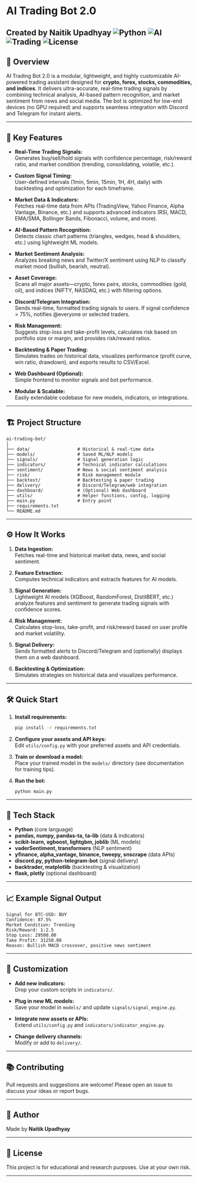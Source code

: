 # AI Trading Bot 2.0

**Created by Naitik Upadhyay**
![Python](https://img.shields.io/badge/Python-3.8+-blue?logo=python)
![AI](https://img.shields.io/badge/AI-LSTM/Transformer-orange?logo=tensorflow)
![Trading](https://img.shields.io/badge/Trading-Multi_Asset-green?logo=bitcoin)
![License](https://img.shields.io/badge/License-MIT-lightgrey)
---

## 🚀 Overview

AI Trading Bot 2.0 is a modular, lightweight, and highly customizable AI-powered trading assistant designed for **crypto, forex, stocks, commodities, and indices**. It delivers ultra-accurate, real-time trading signals by combining technical analysis, AI-based pattern recognition, and market sentiment from news and social media. The bot is optimized for low-end devices (no GPU required) and supports seamless integration with Discord and Telegram for instant alerts.

---

## 🧠 Key Features

- **Real-Time Trading Signals:**  
  Generates buy/sell/hold signals with confidence percentage, risk/reward ratio, and market condition (trending, consolidating, volatile, etc.).

- **Custom Signal Timing:**  
  User-defined intervals (1min, 5min, 15min, 1H, 4H, daily) with backtesting and optimization for each timeframe.

- **Market Data & Indicators:**  
  Fetches real-time data from APIs (TradingView, Yahoo Finance, Alpha Vantage, Binance, etc.) and supports advanced indicators (RSI, MACD, EMA/SMA, Bollinger Bands, Fibonacci, volume, and more).

- **AI-Based Pattern Recognition:**  
  Detects classic chart patterns (triangles, wedges, head & shoulders, etc.) using lightweight ML models.

- **Market Sentiment Analysis:**  
  Analyzes breaking news and Twitter/X sentiment using NLP to classify market mood (bullish, bearish, neutral).

- **Asset Coverage:**  
  Scans all major assets—crypto, forex pairs, stocks, commodities (gold, oil), and indices (NIFTY, NASDAQ, etc.) with filtering options.

- **Discord/Telegram Integration:**  
  Sends real-time, formatted trading signals to users. If signal confidence > 75%, notifies @everyone or selected traders.

- **Risk Management:**  
  Suggests stop-loss and take-profit levels, calculates risk based on portfolio size or margin, and provides risk/reward ratios.

- **Backtesting & Paper Trading:**  
  Simulates trades on historical data, visualizes performance (profit curve, win ratio, drawdown), and exports results to CSV/Excel.

- **Web Dashboard (Optional):**  
  Simple frontend to monitor signals and bot performance.

- **Modular & Scalable:**  
  Easily extendable codebase for new models, indicators, or integrations.

---

## 🏗️ Project Structure

```
ai-trading-bot/
│
├── data/                  # Historical & real-time data
├── models/                # Saved ML/NLP models
├── signals/               # Signal generation logic
├── indicators/            # Technical indicator calculations
├── sentiment/             # News & social sentiment analysis
├── risk/                  # Risk management module
├── backtest/              # Backtesting & paper trading
├── delivery/              # Discord/Telegram/web integration
├── dashboard/             # (Optional) Web dashboard
├── utils/                 # Helper functions, config, logging
├── main.py                # Entry point
├── requirements.txt
└── README.md
```

---

## ⚙️ How It Works

1. **Data Ingestion:**  
   Fetches real-time and historical market data, news, and social sentiment.

2. **Feature Extraction:**  
   Computes technical indicators and extracts features for AI models.

3. **Signal Generation:**  
   Lightweight AI models (XGBoost, RandomForest, DistilBERT, etc.) analyze features and sentiment to generate trading signals with confidence scores.

4. **Risk Management:**  
   Calculates stop-loss, take-profit, and risk/reward based on user profile and market volatility.

5. **Signal Delivery:**  
   Sends formatted alerts to Discord/Telegram and (optionally) displays them on a web dashboard.

6. **Backtesting & Optimization:**  
   Simulates strategies on historical data and visualizes performance.

---

## 🛠️ Quick Start

1. **Install requirements:**  
   ```sh
   pip install -r requirements.txt
   ```

2. **Configure your assets and API keys:**  
   Edit `utils/config.py` with your preferred assets and API credentials.

3. **Train or download a model:**  
   Place your trained model in the `models/` directory (see documentation for training tips).

4. **Run the bot:**  
   ```sh
   python main.py
   ```

---

## 🧩 Tech Stack

- **Python** (core language)
- **pandas, numpy, pandas-ta, ta-lib** (data & indicators)
- **scikit-learn, xgboost, lightgbm, joblib** (ML models)
- **vaderSentiment, transformers** (NLP sentiment)
- **yfinance, alpha_vantage, binance, tweepy, snscrape** (data APIs)
- **discord.py, python-telegram-bot** (signal delivery)
- **backtrader, matplotlib** (backtesting & visualization)
- **flask, plotly** (optional dashboard)

---

## 📈 Example Signal Output

```
Signal for BTC-USD: BUY
Confidence: 87.5%
Market Condition: Trending
Risk/Reward: 1:2.5
Stop Loss: 29500.00
Take Profit: 31250.00
Reason: Bullish MACD crossover, positive news sentiment
```

---

## 📝 Customization

- **Add new indicators:**  
  Drop your custom scripts in `indicators/`.

- **Plug in new ML models:**  
  Save your model in `models/` and update `signals/signal_engine.py`.

- **Integrate new assets or APIs:**  
  Extend `utils/config.py` and `indicators/indicator_engine.py`.

- **Change delivery channels:**  
  Modify or add to `delivery/`.

---

## 📚 Contributing

Pull requests and suggestions are welcome! Please open an issue to discuss your ideas or report bugs.

---

## 👤 Author

Made by **Naitik Upadhyay**

---

## 📄 License

This project is for educational and research purposes. Use at your own risk.

---
